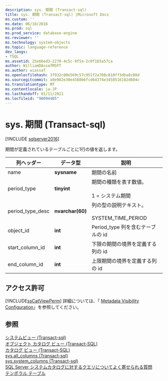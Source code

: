 ```yaml
---
description: sys. 期間 (Transact-sql)
title: sys. 期間 (Transact-sql) |Microsoft Docs
ms.custom: ''
ms.date: 06/10/2016
ms.prod: sql
ms.prod_service: database-engine
ms.reviewer: ''
ms.technology: system-objects
ms.topic: language-reference
dev_langs:
- TSQL
ms.assetid: 25e66ed3-2270-4c5c-9f5a-2c0f165a57ca
author: WilliamDAssafMSFT
ms.author: wiassaf
ms.openlocfilehash: 3f932c00e569c57c951f2a708c810ff3dba8c08d
ms.sourcegitcommit: a9e982e30e458866fcd64374e3458516182d604c
ms.translationtype: MT
ms.contentlocale: ja-JP
ms.lasthandoff: 01/11/2021
ms.locfileid: "98094485"
---
```

# <a name="sysperiods-transact-sql"></a>sys. 期間 (Transact-sql)
[!INCLUDE [sqlserver2016](../../includes/applies-to-version/sqlserver2016.md)]

  期間が定義されているテーブルごとに1行の値を返します。  
  
|列ヘッダー|データ型|説明|  
|-------------------|---------------|-----------------|  
|name|**sysname**|期間の名前|  
|period_type|**tinyint**|期間の種類を表す数値。<br /><br /> 1 = システム期間|  
|period_type_desc|**nvarchar(60)**|列の型の説明テキスト。<br /><br /> SYSTEM_TIME_PERIOD|  
|object_id|**int**|Period_type 列を含むテーブルの id|  
|start_column_id|**int**|下限の期間の境界を定義する列の id|  
|end_column_id|**int**|上限期間の境界を定義する列の id|  
  
## <a name="permissions"></a>アクセス許可  
 [!INCLUDE[ssCatViewPerm](../../includes/sscatviewperm-md.md)] 詳細については、「 [Metadata Visibility Configuration](../../relational-databases/security/metadata-visibility-configuration.md)」を参照してください。  
  
## <a name="see-also"></a>参照  
 [システムビュー &#40;Transact-sql&#41;](../../t-sql/language-reference.md)   
 [オブジェクト カタログ ビュー &#40;Transact-SQL&#41;](../../relational-databases/system-catalog-views/object-catalog-views-transact-sql.md)   
 [カタログ ビュー &#40;Transact-SQL&#41;](../../relational-databases/system-catalog-views/catalog-views-transact-sql.md)   
 [sys.all_columns &#40;Transact-sql&#41;](../../relational-databases/system-catalog-views/sys-all-columns-transact-sql.md)   
 [sys.system_columns &#40;Transact-sql&#41;](../../relational-databases/system-catalog-views/sys-system-columns-transact-sql.md)   
 [SQL Server システムカタログに対するクエリについてよく寄せられる質問](../../relational-databases/system-catalog-views/querying-the-sql-server-system-catalog-faq.md)   
 [テンポラル テーブル](../../relational-databases/tables/temporal-tables.md)  
  
